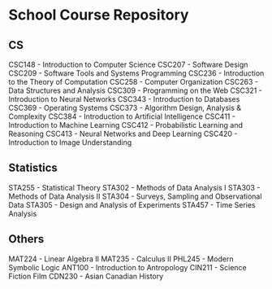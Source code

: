 # School Course Repository

## CS
CSC148 - Introduction to Computer Science
CSC207 - Software Design
CSC209 - Software Tools and Systems Programming
CSC236 - Introduction to the Theory of Computation
CSC258 - Computer Organization
CSC263 - Data Structures and Analysis
CSC309 - Programming on the Web
CSC321 - Introduction to Neural Networks
CSC343 - Introduction to Databases
CSC369 - Operating Systems
CSC373 - Algorithm Design, Analysis & Complexity
CSC384 - Introduction to Artificial Intelligence
CSC411 - Introduction to Machine Learning
CSC412 - Probabilistic Learning and Reasoning
CSC413 - Neural Networks and Deep Learning
CSC420 - Introduction to Image Understanding

## Statistics
STA255 - Statistical Theory
STA302 - Methods of Data Analysis I
STA303 - Methods of Data Analysis II
STA304 - Surveys, Sampling and Observational Data
STA305 - Design and Analysis of Experiments
STA457 - Time Series Analysis

## Others
MAT224 - Linear Algebra II
MAT235 - Calculus II
PHL245 - Modern Symbolic Logic
ANT100 - Introduction to Antropology
CIN211 - Science Fiction Film
CDN230 - Asian Canadian History	

